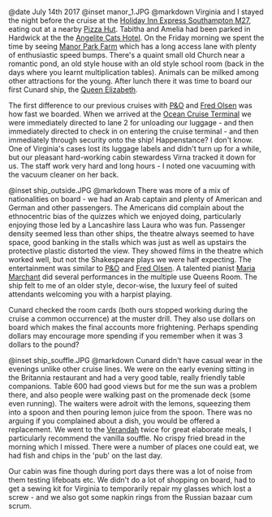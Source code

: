 @date		July 14th 2017
@inset		manor_1.JPG
@markdown
Virginia and I stayed the night before the cruise at the [Holiday Inn Express Southampton M27](https://www.ihg.com/holidayinnexpress/hotels/us/en/southampton/soabr/hoteldetail), eating out at a
nearby [Pizza Hut](https://www.pizzahut.co.uk/restaurants/find-a-hut/southampton/hedge-end/).
Tabitha and Amelia had been parked in Hardwick at the
the [Angelite Cats Hotel](https://www.angelitecatshotel.co.uk/). On the Friday morning we
spent the time by seeing [Manor Park Farm](https://www.hants.gov.uk/thingstodo/countryparks/manorfarm) which has a long access lane with plenty of
enthusiastic speed bumps. There's a quaint small old Church near a romantic pond,
an old style house with an
old style school room (back in the days where you learnt multiplication tables). Animals
can be milked among other attractions for the young. After lunch there it was time to board our
first Cunard ship, the [Queen Elizabeth](https://www.cunard.co.uk/cruise-ships/queen-elizabeth/).

The first difference to our previous cruises with [P&O](https://www.pocruises.com/) and [Fred Olsen](https://www.fredolsencruises.com/)
was how fast we boarded. When we arrived at
the [Ocean Cruise Terminal](https://www.cruisesouthampton.com/places/ocean-cruise-terminal) we were
immediately directed to lane 2 for unloading our luggage - and then immediately directed
to check in on entering the cruise terminal - and then immediately through security onto the
ship! Happenstance? I don't know. One of Virginia's cases lost its luggage labels and didn't turn up for a while, but our
pleasant hard-working cabin stewardess Virna tracked it down for us. The staff work very hard and
long hours - I noted one vacuuming with the vacuum cleaner on her back.

@inset		ship_outside.JPG
@markdown
There was more of a mix of nationalities on board - we had an Arab captain and plenty of
American and German and other passengers. The Americans did complain about the ethnocentric
bias of the quizzes which we enjoyed doing, particularly enjoying those led by a Lancashire lass Laura who was fun.
Passenger density seemed less than other ships, the theatre always seemed to have space,
good banking in the stalls which was just as well as upstairs the protective plastic distorted
the view. They showed films in the theatre which worked well, but not the Shakespeare plays
we were half expecting. The entertainment was similar to [P&O](https://www.pocruises.com/) and [Fred Olsen](https://www.fredolsencruises.com/). A talented
pianist [Maria Marchant](http://www.mariamarchant.com/) did several performances in the multiple use
Queens Room. The ship felt to me of an older style, decor-wise, the luxury feel of suited attendants
welcoming you with a harpist playing.

Cunard checked the room cards (both ours stopped working
during the cruise a common occurrence) at the muster drill. They also
use dollars on board which makes the final accounts more frightening. Perhaps spending dollars
may encourage more spending if you remember when it was 3 dollars to the pound?

@inset		ship_souffle.JPG
@markdown
Cunard didn't have casual wear in the evenings unlike other cruise lines. We were on the early
evening sitting in the Britannia restaurant and had a very good table, really friendly table
companions. Table 600 had good views but for me the sun was a problem there, and also people
were walking past on the promenade deck (some even running). The waiters were adroit with the
lemons, squeezing them into a spoon and then pouring lemon juice from the spoon. There was
no arguing if you complained about a dish, you would be offered a replacement.
We went to
the [Verandah](https://www.cunard.co.uk/cruise-ships/queen-elizabeth/dining-bars-lounges/) twice for great elaborate meals, I particularly recommend the vanilla souffle.
No crispy fried bread in the morning which I missed. There were a number of places one
could eat, we had fish and chips in the 'pub' on the last day.

Our cabin was fine though during port days there was a lot of noise from them testing lifeboats
etc. We didn't do a lot of shopping on board, had to get a sewing kit for Virginia to
temporarily repair my glasses which lost a screw - and we also got some napkin rings from
the Russian bazaar cum scrum.
